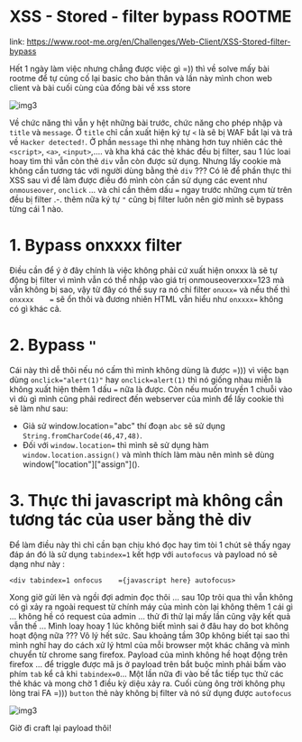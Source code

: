 # XSS - Stored - filter bypass ROOTME

link: https://www.root-me.org/en/Challenges/Web-Client/XSS-Stored-filter-bypass

Hết 1 ngày làm việc nhưng chẳng được việc gì =)) thì về solve mấy bài rootme để tự củng cố lại basic cho bản thân và lần này mình chon web client và bài cuối cùng của đống bài về xss store

![img3]()

Về chức năng thì vẫn y hệt những bài trước, chức năng cho phép nhập và `title` và `message`. Ở `title` chỉ cần xuất hiện ký tự `<` là sẽ bị WAF bắt lại và trả về `Hacker detected!`. Ở phần `message` thì nhẹ nhàng hơn tuy nhiên các thẻ `<script>`, `<a>`, `<input>`,.... và kha khá các thẻ khác đều bị filter, sau 1 lúc loai hoay tìm thì vẫn còn thẻ `div` vẫn còn được sử dụng. Nhưng lấy cookie mà không cần tương tác với người dùng bằng thẻ `div` ??? Có lẽ để phần thực thi XSS sau vì để làm được điều đó mình còn cần sử dụng các event như `onmouseover`, `onclick` ... và chỉ cần thêm dấu `=` ngay trước những cụm từ trên đều bị filter .-. thêm nữa ký tự `"` cũng bị filter luôn nên giờ mình sẽ bypass từng cái 1 nào. 

# 1. Bypass onxxxx filter
Điều cần để ý ở đây chính là việc không phải cứ xuất hiện onxxx là sẽ tự động bị filter vì mình vẫn có thể nhập vào giá trị onmouseoverxxx=123 mà vẫn không bị sao, vậy từ đây có thể suy ra nó chỉ filter `onxxx=` và nếu thế thì `onxxxx    =` sẽ ổn thôi và đương nhiên HTML vẫn hiểu như `onxxxx=` không có gì khác cả.

# 2. Bypass `"`
Cái này thì dễ thôi nếu nó cấm thì mình không dùng là được =))) vì việc bạn dùng `onclick="alert(1)"` hay `onclick=alert(1)` thì nó giống nhau miễn là không xuất hiện thêm 1 dấu `=` nữa là được. Còn nếu muốn truyền 1 chuỗi vào vì dù gì mình cũng phải redirect đến webserver của mình để lấy cookie thì sẽ làm như sau: 
- Giả sử window.location="abc" thí đoạn `abc` sẽ sử dụng `String.fromCharCode(46,47,48)`.
- Đối với `window.location=` thì mình sẽ sử dụng hàm `window.location.assign()` và mình thích làm màu nên mình sẽ dùng window["location"]\["assign"]().

# 3. Thực thi javascript mà không cần tương tác của user bằng thẻ div 
Để làm điều này thì chỉ cần bạn chịu khó đọc hay tìm tòi 1 chút sẽ thấy ngay đáp án đó là sử dụng `tabindex=1` kết hợp với `autofocus` và payload nó sẽ dạng như này : 

```<div tabindex=1 onfocus    ={javascript here} autofocus>```

Xong giờ gửi lên và ngồi đợi admin đọc thôi ... sau 10p trôi qua thì vẫn không có gì xảy ra ngoài request từ chính máy của mình còn lại không thêm 1 cái gì ... không hề có request của admin ... thử đi thử lại mấy lần cũng vậy kết quả vẫn thế ... Mình loay hoay 1 lúc không biết mình sai ở đâu hay do bot không hoạt động nữa ??? Vô lý hết sức. 
Sau khoảng tầm 30p không biết tại sao thì mình nghĩ hay do cách xử lý html của mỗi browser một khác chăng và mình chuyển từ chrome sang firefox. Payload của mình không hề hoạt động trên firefox ... để triggle được mã js ở payload trên bắt buộc mình phải bấm vào phím `tab` kể cả khi `tabindex=0`... Một lần nữa đi vào bế tắc tiếp tục thử các thẻ khác và mong chờ 1 điều kỳ diệu xảy ra. Cuối cùng ông trời không phụ lòng trai FA =))) `button` thẻ này không bị filter và nó sử dụng được `autofocus` 

![img3]()


Giờ đi craft lại payload thôi!
